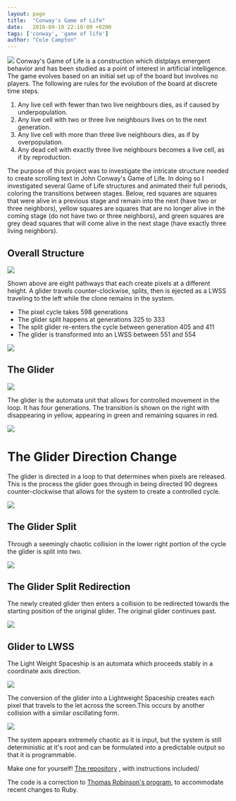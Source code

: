 ```yaml
---
layout: page
title:  "Conway's Game of Life"
date:   2016-09-19 22:10:00 +0200
tags: ['conway', 'game of life']
author: "Cole Campton"
---
```

![](images/ColeCampton.gif)
Conway's Game of Life is a construction which distplays emergent behavior and has been studied as a point of interest in artificial intelligence. The game evolves based on an initial set up of the board but involves no players. The following are rules for the evolution of the board at discrete time steps. 

1. Any live cell with fewer than two live neighbours dies, as if caused by underpopulation.
1. Any live cell with two or three live neighbours lives on to the next generation.
1. Any live cell with more than three live neighbours dies, as if by overpopulation.
1. Any dead cell with exactly three live neighbours becomes a live cell, as if by reproduction.


The purpose of this project was to investigate the intricate structure needed to create scrolling text in John Conway's Game of Life. In doing so I investigated several Game of Life structures and animated their full periods, coloring the transitions between stages. Below, red squares are squares that were alive in a previous stage and remain into the next (have two or three neighbors), yellow squares are squares that are no longer alive in the coming stage (do not have two or three neighbors), and green squares are grey dead squares that will come alive in the next stage (have exactly three living neighbors).

## Overall Structure
![](images/PixelCreators.png)

Shown above are eight pathways that each create pixels at a different height. A glider travels counter-clockwise, splits, then is ejected as a LWSS traveling to the left while the clone remains in the system.

* The pixel cycle takes 598 generations
* The glider split happens at generations 325 to 333
* The split glider re-enters the cycle between generation 405 and 411
* The glider is transformed into an LWSS between 551 and 554


![](images/Pathway.png)

## The Glider
![](images/glider.gif)

The glider is the automata unit that allows for controlled movement in the loop. It has four generations. The transition is shown on the right with disappearing in yellow, appearing in green and remaining squares in red.

![](images/allglider.png)

# The Glider Direction Change
The glider is directed in a loop to that determines when pixels are released. 
This is the process the glider goes through in being directed 90 degrees counter-clockwise that allows for the system to create a controlled cycle.

![](images/allDirectionChange.png)

## The Glider Split
Through a seemingly chaotic collision in the lower right portion of the cycle the glider is split into two. 

![](images/allGliderSplit.png)

## The Glider Split Redirection

The newly created glider then enters a collision to be redirected towards the starting position of the original glider. The original glider continues past.

![](images/gliderSplitDC2.png)

## Glider to LWSS
The Light Weight Spaceship is an automata which proceeds stably in a coordinate axis direction.

![](images/Lwss.gif)

The conversion of the glider into a Lightweight Spaceship creates each pixel that travels to the let across the screen.This occurs by another collision with a similar oscillating form.

![](images/GliderToLWSS.png)

The system appears extremely chaotic as it is input, but the system is still deterministic at it's root and can be formulated into a predictable output so that it is programmable. 


Make one for yourself! [The repository](https://github.com/cipan/life-gen/) , with instructions included/

The code is a correction to [Thomas Robinson's program](http://tlrobinson.net/blog/2009/02/game-of-life-generator/), to accommodate recent changes to Ruby.
